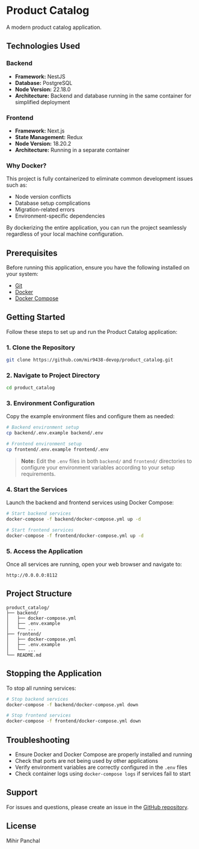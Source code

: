 # Product Catalog

A modern product catalog application.

## Technologies Used

### Backend
- **Framework:** NestJS
- **Database:** PostgreSQL
- **Node Version:** 22.18.0
- **Architecture:** Backend and database running in the same container for simplified deployment

### Frontend
- **Framework:** Next.js
- **State Management:** Redux
- **Node Version:** 18.20.2
- **Architecture:** Running in a separate container

### Why Docker?

This project is fully containerized to eliminate common development issues such as:
- Node version conflicts
- Database setup complications
- Migration-related errors
- Environment-specific dependencies

By dockerizing the entire application, you can run the project seamlessly regardless of your local machine configuration.

## Prerequisites

Before running this application, ensure you have the following installed on your system:

- [Git](https://git-scm.com/downloads)
- [Docker](https://docs.docker.com/get-docker/)
- [Docker Compose](https://docs.docker.com/compose/install/)

## Getting Started

Follow these steps to set up and run the Product Catalog application:

### 1. Clone the Repository

```bash
git clone https://github.com/mir9438-devop/product_catalog.git
```

### 2. Navigate to Project Directory

```bash
cd product_catalog
```

### 3. Environment Configuration

Copy the example environment files and configure them as needed:

```bash
# Backend environment setup
cp backend/.env.example backend/.env

# Frontend environment setup
cp frontend/.env.example frontend/.env
```

> **Note:** Edit the `.env` files in both `backend/` and `frontend/` directories to configure your environment variables according to your setup requirements.

### 4. Start the Services

Launch the backend and frontend services using Docker Compose:

```bash
# Start backend services
docker-compose -f backend/docker-compose.yml up -d

# Start frontend services
docker-compose -f frontend/docker-compose.yml up -d
```

### 5. Access the Application

Once all services are running, open your web browser and navigate to:

```
http://0.0.0.0:8112
```

## Project Structure

```
product_catalog/
├── backend/
│   ├── docker-compose.yml
│   ├── .env.example
│   └── ...
├── frontend/
│   ├── docker-compose.yml
│   ├── .env.example
│   └── ...
└── README.md
```

## Stopping the Application

To stop all running services:

```bash
# Stop backend services
docker-compose -f backend/docker-compose.yml down

# Stop frontend services
docker-compose -f frontend/docker-compose.yml down
```

## Troubleshooting

- Ensure Docker and Docker Compose are properly installed and running
- Check that ports are not being used by other applications
- Verify environment variables are correctly configured in the `.env` files
- Check container logs using `docker-compose logs` if services fail to start

## Support

For issues and questions, please create an issue in the [GitHub repository](https://github.com/mir9438-devop/product_catalog/issues).

## License

Mihir Panchal
